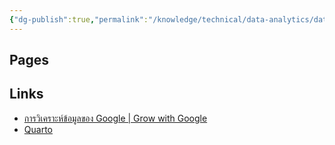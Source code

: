 ```yaml
---
{"dg-publish":true,"permalink":"/knowledge/technical/data-analytics/data-analytics/","dgPassFrontmatter":true}
---
```


## Pages



## Links
- [การวิเคราะห์ข้อมูลของ Google | Grow with Google](https://grow.google/intl/ALL_th/data-analytics-certified-course/)
- [Quarto](https://quarto.org/)